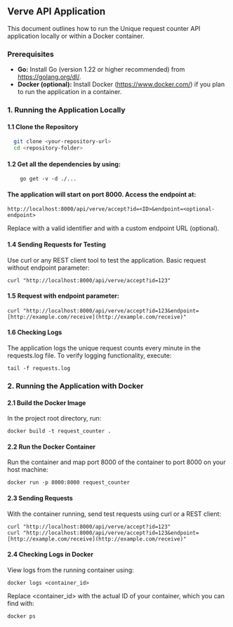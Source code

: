 ## Verve API Application

This document outlines how to run the Unique request counter API application locally or within a Docker container.

### Prerequisites

* **Go:** Install Go (version 1.22 or higher recommended) from https://golang.org/dl/.
* **Docker (optional):** Install Docker (https://www.docker.com/) if you plan to run the application in a container.

### 1. Running the Application Locally

#### 1.1 Clone the Repository

```bash
  git clone <your-repository-url>
  cd <repository-folder>
```
#### 1.2 Get all the dependencies by using:
```
    go get -v -d ./...
```


#### The application will start on port 8000. Access the endpoint at:


```
http://localhost:8000/api/verve/accept?id=<ID>&endpoint=<optional-endpoint>
```

Replace <ID> with a valid identifier and <optional-endpoint> with a custom endpoint URL (optional).

#### 1.4 Sending Requests for Testing
Use curl or any REST client tool to test the application.
Basic request without endpoint parameter:



```
curl "http://localhost:8000/api/verve/accept?id=123"
```

#### 1.5 Request with endpoint parameter:

```
curl "http://localhost:8000/api/verve/accept?id=123&endpoint=[http://example.com/receive](http://example.com/receive)"
```


#### 1.6 Checking Logs
The application logs the unique request counts every minute in the requests.log file. To verify logging functionality, execute:

```
tail -f requests.log
```


### 2. Running the Application with Docker
#### 2.1 Build the Docker Image
In the project root directory, run:

```
docker build -t request_counter .
```

#### 2.2 Run the Docker Container
Run the container and map port 8000 of the container to port 8000 on your host machine:


```
docker run -p 8000:8000 request_counter
```

#### 2.3 Sending Requests
With the container running, send test requests using curl or a REST client:

```
curl "http://localhost:8000/api/verve/accept?id=123"
curl "http://localhost:8000/api/verve/accept?id=123&endpoint=[http://example.com/receive](http://example.com/receive)"
```

#### 2.4 Checking Logs in Docker
View logs from the running container using:

```
docker logs <container_id>
```

Replace <container_id> with the actual ID of your container, which you can find with:

```
docker ps
```

